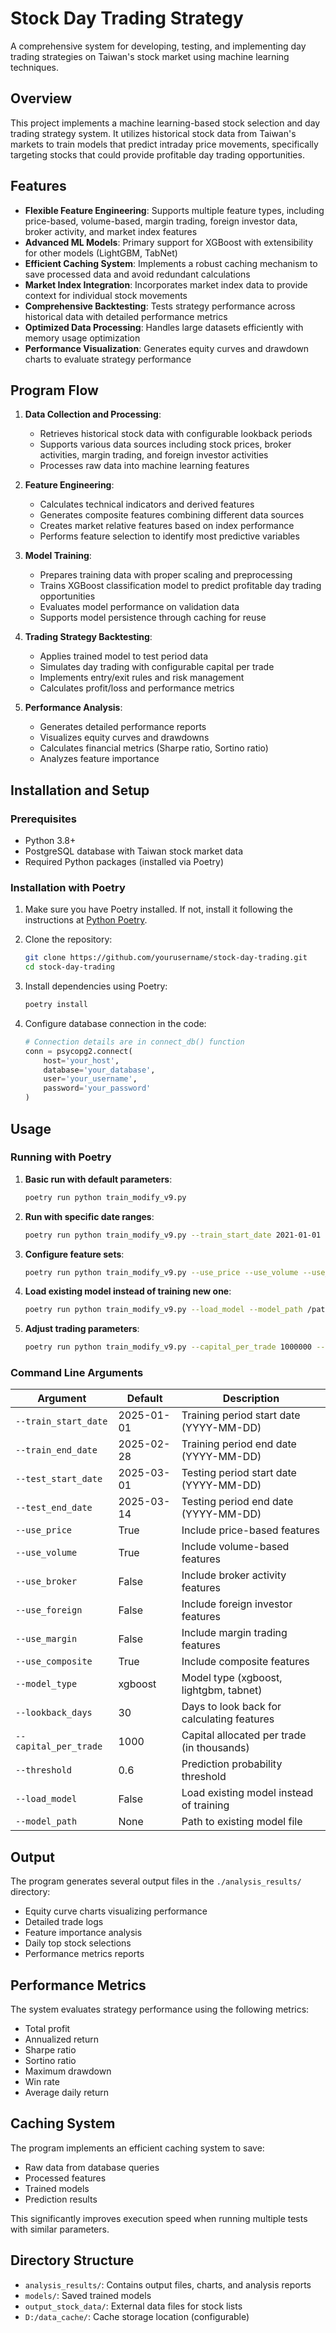 # Stock Day Trading Strategy

A comprehensive system for developing, testing, and implementing day trading strategies on Taiwan's stock market using machine learning techniques.

## Overview

This project implements a machine learning-based stock selection and day trading strategy system. It utilizes historical stock data from Taiwan's markets to train models that predict intraday price movements, specifically targeting stocks that could provide profitable day trading opportunities.

## Features

- **Flexible Feature Engineering**: Supports multiple feature types, including price-based, volume-based, margin trading, foreign investor data, broker activity, and market index features
- **Advanced ML Models**: Primary support for XGBoost with extensibility for other models (LightGBM, TabNet)
- **Efficient Caching System**: Implements a robust caching mechanism to save processed data and avoid redundant calculations
- **Market Index Integration**: Incorporates market index data to provide context for individual stock movements
- **Comprehensive Backtesting**: Tests strategy performance across historical data with detailed performance metrics
- **Optimized Data Processing**: Handles large datasets efficiently with memory usage optimization
- **Performance Visualization**: Generates equity curves and drawdown charts to evaluate strategy performance

## Program Flow

1. **Data Collection and Processing**:
   - Retrieves historical stock data with configurable lookback periods
   - Supports various data sources including stock prices, broker activities, margin trading, and foreign investor activities
   - Processes raw data into machine learning features

2. **Feature Engineering**:
   - Calculates technical indicators and derived features
   - Generates composite features combining different data sources
   - Creates market relative features based on index performance
   - Performs feature selection to identify most predictive variables

3. **Model Training**:
   - Prepares training data with proper scaling and preprocessing
   - Trains XGBoost classification model to predict profitable day trading opportunities
   - Evaluates model performance on validation data
   - Supports model persistence through caching for reuse

4. **Trading Strategy Backtesting**:
   - Applies trained model to test period data
   - Simulates day trading with configurable capital per trade
   - Implements entry/exit rules and risk management
   - Calculates profit/loss and performance metrics

5. **Performance Analysis**:
   - Generates detailed performance reports
   - Visualizes equity curves and drawdowns
   - Calculates financial metrics (Sharpe ratio, Sortino ratio)
   - Analyzes feature importance

## Installation and Setup

### Prerequisites

- Python 3.8+
- PostgreSQL database with Taiwan stock market data
- Required Python packages (installed via Poetry)

### Installation with Poetry

1. Make sure you have Poetry installed. If not, install it following the instructions at [Python Poetry](https://python-poetry.org/docs/#installation).

2. Clone the repository:
   ```bash
   git clone https://github.com/yourusername/stock-day-trading.git
   cd stock-day-trading
   ```

3. Install dependencies using Poetry:
   ```bash
   poetry install
   ```

4. Configure database connection in the code:
   ```python
   # Connection details are in connect_db() function
   conn = psycopg2.connect(
       host='your_host',
       database='your_database',
       user='your_username',
       password='your_password'
   )
   ```

## Usage

### Running with Poetry

1. **Basic run with default parameters**:
   ```bash
   poetry run python train_modify_v9.py
   ```

2. **Run with specific date ranges**:
   ```bash
   poetry run python train_modify_v9.py --train_start_date 2021-01-01 --train_end_date 2022-12-31 --test_start_date 2023-01-01 --test_end_date 2023-12-31
   ```

3. **Configure feature sets**:
   ```bash
   poetry run python train_modify_v9.py --use_price --use_volume --use_foreign --use_margin --use_composite
   ```

4. **Load existing model instead of training new one**:
   ```bash
   poetry run python train_modify_v9.py --load_model --model_path /path/to/your/model.json
   ```

5. **Adjust trading parameters**:
   ```bash
   poetry run python train_modify_v9.py --capital_per_trade 1000000 --threshold 0.65
   ```

### Command Line Arguments

| Argument | Default | Description |
| --- | --- | --- |
| `--train_start_date` | 2025-01-01 | Training period start date (YYYY-MM-DD) |
| `--train_end_date` | 2025-02-28 | Training period end date (YYYY-MM-DD) |
| `--test_start_date` | 2025-03-01 | Testing period start date (YYYY-MM-DD) |
| `--test_end_date` | 2025-03-14 | Testing period end date (YYYY-MM-DD) |
| `--use_price` | True | Include price-based features |
| `--use_volume` | True | Include volume-based features |
| `--use_broker` | False | Include broker activity features |
| `--use_foreign` | False | Include foreign investor features |
| `--use_margin` | False | Include margin trading features |
| `--use_composite` | True | Include composite features |
| `--model_type` | xgboost | Model type (xgboost, lightgbm, tabnet) |
| `--lookback_days` | 30 | Days to look back for calculating features |
| `--capital_per_trade` | 1000 | Capital allocated per trade (in thousands) |
| `--threshold` | 0.6 | Prediction probability threshold |
| `--load_model` | False | Load existing model instead of training |
| `--model_path` | None | Path to existing model file |

## Output

The program generates several output files in the `./analysis_results/` directory:

- Equity curve charts visualizing performance 
- Detailed trade logs
- Feature importance analysis
- Daily top stock selections
- Performance metrics reports

## Performance Metrics

The system evaluates strategy performance using the following metrics:

- Total profit
- Annualized return
- Sharpe ratio
- Sortino ratio
- Maximum drawdown
- Win rate
- Average daily return

## Caching System

The program implements an efficient caching system to save:

- Raw data from database queries
- Processed features
- Trained models
- Prediction results

This significantly improves execution speed when running multiple tests with similar parameters.

## Directory Structure

- `analysis_results/`: Contains output files, charts, and analysis reports
- `models/`: Saved trained models
- `output_stock_data/`: External data files for stock lists
- `D:/data_cache/`: Cache storage location (configurable)

